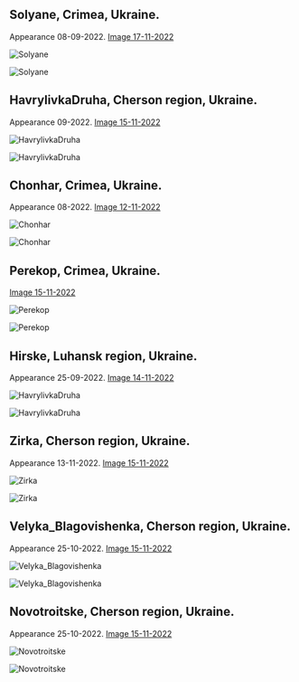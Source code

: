 
## Solyane, Crimea, Ukraine. 
Appearance 08-09-2022. 
[Image 17-11-2022](https://sentinelshare.page.link/zTK5)

![Solyane](https://github.com/SergeyShchus/Ukraine-War-Info/blob/main/Russian_trenches/image/2022-11-17-Solyane_Sentinel-2.jpg?raw=true)

![Solyane](https://github.com/SergeyShchus/Ukraine-War-Info/blob/main/Russian_trenches/image/2022-11-17-Solyane_Sentinel-2-timelapse.gif?raw=true)


## HavrylivkaDruha, Cherson region, Ukraine. 
Appearance 09-2022. 
[Image 15-11-2022](https://sentinelshare.page.link/FsZb)

![HavrylivkaDruha](https://github.com/SergeyShchus/Ukraine-War-Info/blob/main/Russian_trenches/image/2022-11-15-Havrylivka_Druha_Sentinel-2.jpg?raw=true)

![HavrylivkaDruha](https://github.com/SergeyShchus/Ukraine-War-Info/blob/main/Russian_trenches/image/2022-11-15-Havrylivka_Druha-timelapse.gif?raw=true)


## Chonhar, Crimea, Ukraine. 
Appearance 08-2022. 
[Image 12-11-2022](https://sentinelshare.page.link/RqAm)

![Chonhar](https://github.com/SergeyShchus/Ukraine-War-Info/blob/main/Russian_trenches/image/2022-11-12-Chonhar_Sentinel-2.jpg?raw=true)

![Chonhar](https://github.com/SergeyShchus/Ukraine-War-Info/blob/main/Russian_trenches/image/2022-11-12-Chonhar_Sentinel-2-timelapse.gif?raw=true)


## Perekop, Crimea, Ukraine. 

[Image 15-11-2022](https://sentinelshare.page.link/2DWx)

![Perekop](https://github.com/SergeyShchus/Ukraine-War-Info/blob/main/Russian_trenches/image/2022-11-15-Perekop_Sentinel-2.jpg?raw=true)

![Perekop](https://github.com/SergeyShchus/Ukraine-War-Info/blob/main/Russian_trenches/image/2022-11-15-Perekop_Sentinel-2-timelapse.gif?raw=true)



## Hirske, Luhansk region, Ukraine. 
Appearance 25-09-2022. 
[Image 14-11-2022](https://sentinelshare.page.link/jHSU)

![HavrylivkaDruha](https://github.com/SergeyShchus/Ukraine-War-Info/blob/main/Russian_trenches/image/2022-11-14-Hirske_Sentinel-2.jpg?raw=true)

![HavrylivkaDruha](https://github.com/SergeyShchus/Ukraine-War-Info/blob/main/Russian_trenches/image/2022-11-14-Hirske_Sentinel-2-timelapse.gif?raw=true)



## Zirka, Cherson region, Ukraine. 
Appearance 13-11-2022. 
[Image 15-11-2022](https://sentinelshare.page.link/Kt1Y)

![Zirka](https://github.com/SergeyShchus/Ukraine-War-Info/blob/main/Russian_trenches/image/Zirka_28-11-2022.jpg?raw=true)

![Zirka](https://github.com/SergeyShchus/Ukraine-War-Info/blob/main/Russian_trenches/image/Zirka_28_11_2022-timelapse.gif?raw=true)




## Velyka_Blagovishenka, Cherson region, Ukraine. 
Appearance 25-10-2022. 
[Image 15-11-2022](https://sentinelshare.page.link/J8jf)

![Velyka_Blagovishenka](https://github.com/SergeyShchus/Ukraine-War-Info/blob/main/Russian_trenches/image/Velyka_Blagovishenka_28-11-2022.jpg?raw=true)

![Velyka_Blagovishenka](https://github.com/SergeyShchus/Ukraine-War-Info/blob/main/Russian_trenches/image/Velyka_Blagovishenka_28-11-2022-timelapse.gif?raw=true)





## Novotroitske, Cherson region, Ukraine. 
Appearance 25-10-2022. 
[Image 15-11-2022](https://sentinelshare.page.link/gCjr)

![Novotroitske](https://github.com/SergeyShchus/Ukraine-War-Info/blob/main/Russian_trenches/image/Novotroitske_28-11-2022.jpg?raw=true)

![Novotroitske](https://github.com/SergeyShchus/Ukraine-War-Info/blob/main/Russian_trenches/image/Novotroitske_28-11-2022-timelapse.gif?raw=true)
